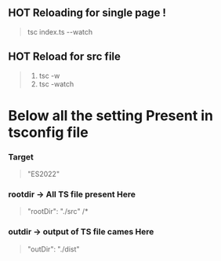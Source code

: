 ## HOT Reloading for single page !

> tsc index.ts --watch

## HOT Reload for src file

> 1. tsc -w
> 2. tsc -watch

# Below all the setting Present in tsconfig file

### Target

> "ES2022"

### rootdir -> All TS file present Here

> "rootDir": "./src" /\*

### outdir -> output of TS file cames Here

> "outDir": "./dist"
